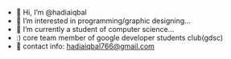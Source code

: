 - 👋 Hi, I’m @hadiaiqbal
- 👀 I’m interested in programming/graphic designing...
- 🌱 I’m currently a student of computer science...
- :)  core team member of google developer students club(gdsc)
- 💞️ contact info: hadiaiqbal766@gmail.com
                

<!---
hadiaiqbal/hadiaiqbal is a ✨ special ✨ repository because its `README.md` (this file) appears on your GitHub profile.
You can click the Preview link to take a look at your changes.
--->
